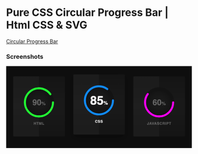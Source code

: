 # Pure CSS Circular Progress Bar | Html CSS & SVG

[Circular Progress Bar][circular_progress_bar]

[circular_progress_bar]: https://youtu.be/Ft73g5Kyknw

### Screenshots

<p align="center">
  <kbd>
    <img src="screenshots/circular-progress-bar.png" title="Circular Progress Bar"  width="800px" height="auto">
  </kbd>
</p>

